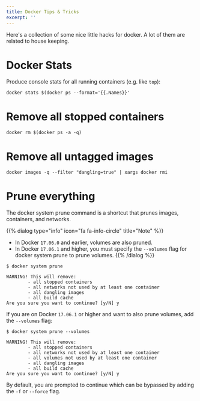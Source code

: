 ```yaml
---
title: Docker Tips & Tricks
excerpt: ''
---
```


Here's a collection of some nice little hacks for docker. A lot of them are related to house keeping.

# Docker Stats

Produce console stats for all running containers (e.g. like `top`):

```
docker stats $(docker ps --format='{{.Names}}'
```

# Remove all stopped containers

```
docker rm $(docker ps -a -q)
```

# Remove all untagged images

```
docker images -q --filter "dangling=true" | xargs docker rmi
```

# Prune everything

The docker system prune command is a shortcut that prunes images, containers, and networks.

{{% dialog type="info" icon="fa fa-info-circle" title="Note" %}}
- In Docker `17.06.0` and earlier, volumes are also pruned.
- In Docker `17.06.1` and higher, you must specify the `--volumes` flag for docker system prune to prune volumes.
{{% /dialog %}}

```
$ docker system prune

WARNING! This will remove:
        - all stopped containers
        - all networks not used by at least one container
        - all dangling images
        - all build cache
Are you sure you want to continue? [y/N] y
```

If you are on Docker `17.06.1` or higher and want to also prune volumes, add the `--volumes` flag:

```
$ docker system prune --volumes

WARNING! This will remove:
        - all stopped containers
        - all networks not used by at least one container
        - all volumes not used by at least one container
        - all dangling images
        - all build cache
Are you sure you want to continue? [y/N] y
```

By default, you are prompted to continue which can be bypassed by adding the `-f` or `--force` flag.
